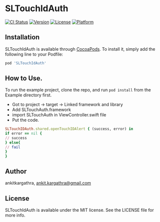 # SLTouchIdAuth

[![CI Status](https://img.shields.io/travis/ankitkargathra/SLTouchIdAuth.svg?style=flat)](https://travis-ci.org/ankitkargathra/SLTouchIdAuth)
[![Version](https://img.shields.io/cocoapods/v/SLTouchIdAuth.svg?style=flat)](https://cocoapods.org/pods/SLTouchIdAuth)
[![License](https://img.shields.io/cocoapods/l/SLTouchIdAuth.svg?style=flat)](https://cocoapods.org/pods/SLTouchIdAuth)
[![Platform](https://img.shields.io/cocoapods/p/SLTouchIdAuth.svg?style=flat)](https://cocoapods.org/pods/SLTouchIdAuth)

## Installation

SLTouchIdAuth is available through [CocoaPods](https://cocoapods.org). To install
it, simply add the following line to your Podfile:

```ruby
pod 'SLTouchIdAuth'
```

## How to Use.

To run the example project, clone the repo, and run `pod install` from the Example directory first.
- Got to project -> target -> Linked framework and library
- Add SLTouchAuth.framework
- import SLTouchAuth in ViewController.swift file
- Put the code.

```ruby
SLTouchIDAuth.shared.openTouchIDAlert { (success, error) in
if error == nil {
// success
} else{
// fail
}
}
```

## Author

ankitkargathra, ankit.kargathra@gmail.com

## License

SLTouchIdAuth is available under the MIT license. See the LICENSE file for more info.
